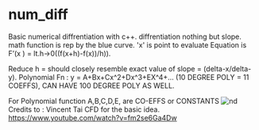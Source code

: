 # num_diff
Basic numerical diffrentiation with c++. diffrentiation nothing but slope.
math function is rep by the blue curve. 'x' is point to evaluate
Equation is F’(x ) = lt.h->0((f(x+h)-f(x))/h)).

Reduce h  = should closely resemble exact value of slope = (delta-x/delta-y).
Polynomial Fn : y = A+Bx+Cx^2+Dx^3+EX^4+… (10 DEGREE POLY = 11 COEFFS), CAN HAVE 100 DEGREE POLY AS WELL.

For Polynomial function A,B,C,D,E, are CO-EFFS or CONSTANTS
![nd](https://user-images.githubusercontent.com/33382424/138983565-80fc48a5-c1fa-45f6-a3ee-6f04ee17a35b.jpg)
Credits to : Vincent Tai CFD for the basic idea.
https://www.youtube.com/watch?v=fm2se6Ga4Dw
